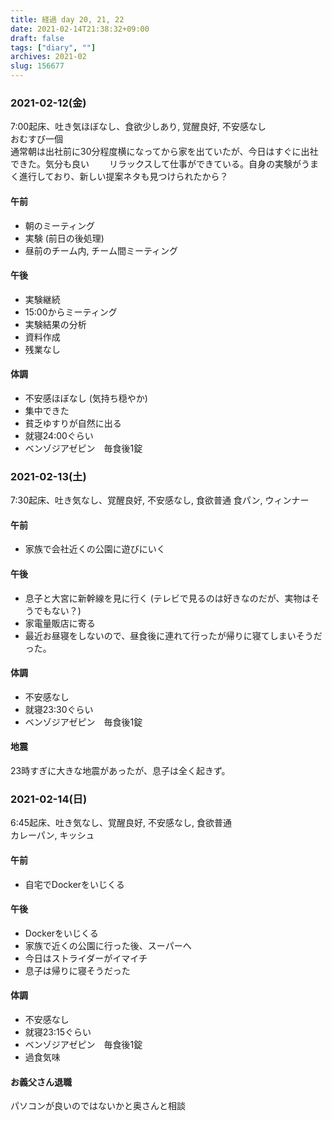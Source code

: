 ```yaml
---
title: 経過 day 20, 21, 22
date: 2021-02-14T21:38:32+09:00
draft: false
tags: ["diary", ""]
archives: 2021-02
slug: 156677
---
```

### 2021-02-12(金)
7:00起床、吐き気ほぼなし、食欲少しあり, 覚醒良好, 不安感なし  
おむすび一個  
通常朝は出社前に30分程度横になってから家を出ていたが、今日はすぐに出社できた。気分も良い　　
リラックスして仕事ができている。自身の実験がうまく進行しており、新しい提案ネタも見つけられたから？
#### 午前
- 朝のミーティング
- 実験 (前日の後処理)
- 昼前のチーム内, チーム間ミーティング
#### 午後
- 実験継続
- 15:00からミーティング
- 実験結果の分析
- 資料作成
- 残業なし

#### 体調
- 不安感ほぼなし (気持ち穏やか)
- 集中できた
- 貧乏ゆすりが自然に出る
- 就寝24:00ぐらい
- ベンゾジアゼピン　毎食後1錠

### 2021-02-13(土)
7:30起床、吐き気なし、覚醒良好, 不安感なし, 食欲普通
食パン, ウィンナー  
#### 午前
- 家族で会社近くの公園に遊びにいく
#### 午後
- 息子と大宮に新幹線を見に行く (テレビで見るのは好きなのだが、実物はそうでもない？)
- 家電量販店に寄る
- 最近お昼寝をしないので、昼食後に連れて行ったが帰りに寝てしまいそうだった。
#### 体調
- 不安感なし
- 就寝23:30ぐらい
- ベンゾジアゼピン　毎食後1錠

#### 地震
23時すぎに大きな地震があったが、息子は全く起きず。

### 2021-02-14(日)
6:45起床、吐き気なし、覚醒良好, 不安感なし, 食欲普通  
カレーパン, キッシュ  
#### 午前
- 自宅でDockerをいじくる
#### 午後
- Dockerをいじくる
- 家族で近くの公園に行った後、スーパーへ
- 今日はストライダーがイマイチ
- 息子は帰りに寝そうだった

#### 体調
- 不安感なし
- 就寝23:15ぐらい
- ベンゾジアゼピン　毎食後1錠
- 過食気味
#### お義父さん退職
パソコンが良いのではないかと奥さんと相談